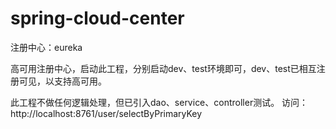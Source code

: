# spring-cloud-center
注册中心：eureka

高可用注册中心，启动此工程，分别启动dev、test环境即可，dev、test已相互注册可见，以支持高可用。

此工程不做任何逻辑处理，但已引入dao、service、controller测试。
访问：http://localhost:8761/user/selectByPrimaryKey
